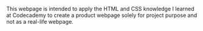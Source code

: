 This webpage is intended to apply the HTML and CSS knowledge I learned at Codecademy to create a product webpage solely for project purpose and not as a real-life webpage.
  
